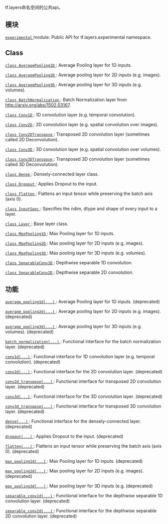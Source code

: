 tf.layers命名空间的公共api。

## 模块
[ `experimental` ](https://tensorflow.google.cn/api_docs/python/tf/compat/v1/layers/experimental) module: Public API for tf.layers.experimental namespace.

## Class 
[ `class AveragePooling1D` ](https://tensorflow.google.cn/api_docs/python/tf/compat/v1/layers/AveragePooling1D): Average Pooling layer for 1D inputs.

[ `class AveragePooling2D` ](https://tensorflow.google.cn/api_docs/python/tf/compat/v1/layers/AveragePooling2D): Average pooling layer for 2D inputs (e.g. images).

[ `class AveragePooling3D` ](https://tensorflow.google.cn/api_docs/python/tf/compat/v1/layers/AveragePooling3D): Average pooling layer for 3D inputs (e.g. volumes).

[ `class BatchNormalization` ](https://tensorflow.google.cn/api_docs/python/tf/compat/v1/layers/BatchNormalization): Batch Normalization layer from http://arxiv.org/abs/1502.03167.

[ `class Conv1D` ](https://tensorflow.google.cn/api_docs/python/tf/compat/v1/layers/Conv1D): 1D convolution layer (e.g. temporal convolution).

[ `class Conv2D` ](https://tensorflow.google.cn/api_docs/python/tf/compat/v1/layers/Conv2D): 2D convolution layer (e.g. spatial convolution over images).

[ `class Conv2DTranspose` ](https://tensorflow.google.cn/api_docs/python/tf/compat/v1/layers/Conv2DTranspose): Transposed 2D convolution layer (sometimes called 2D Deconvolution).

[ `class Conv3D` ](https://tensorflow.google.cn/api_docs/python/tf/compat/v1/layers/Conv3D): 3D convolution layer (e.g. spatial convolution over volumes).

[ `class Conv3DTranspose` ](https://tensorflow.google.cn/api_docs/python/tf/compat/v1/layers/Conv3DTranspose): Transposed 3D convolution layer (sometimes called 3D Deconvolution).

[ `class Dense` ](https://tensorflow.google.cn/api_docs/python/tf/compat/v1/layers/Dense): Densely-connected layer class.

[ `class Dropout` ](https://tensorflow.google.cn/api_docs/python/tf/compat/v1/layers/Dropout): Applies Dropout to the input.

[ `class Flatten` ](https://tensorflow.google.cn/api_docs/python/tf/compat/v1/layers/Flatten): Flattens an input tensor while preserving the batch axis (axis 0).

[ `class InputSpec` ](https://tensorflow.google.cn/api_docs/python/tf/keras/layers/InputSpec): Specifies the ndim, dtype and shape of every input to a layer.

[ `class Layer` ](https://tensorflow.google.cn/api_docs/python/tf/compat/v1/layers/Layer): Base layer class.

[ `class MaxPooling1D` ](https://tensorflow.google.cn/api_docs/python/tf/compat/v1/layers/MaxPooling1D): Max Pooling layer for 1D inputs.

[ `class MaxPooling2D` ](https://tensorflow.google.cn/api_docs/python/tf/compat/v1/layers/MaxPooling2D): Max pooling layer for 2D inputs (e.g. images).

[ `class MaxPooling3D` ](https://tensorflow.google.cn/api_docs/python/tf/compat/v1/layers/MaxPooling3D): Max pooling layer for 3D inputs (e.g. volumes).

[ `class SeparableConv1D` ](https://tensorflow.google.cn/api_docs/python/tf/compat/v1/layers/SeparableConv1D): Depthwise separable 1D convolution.

[ `class SeparableConv2D` ](https://tensorflow.google.cn/api_docs/python/tf/compat/v1/layers/SeparableConv2D): Depthwise separable 2D convolution.

## 功能
[ `average_pooling1d(...)` ](https://tensorflow.google.cn/api_docs/python/tf/compat/v1/layers/average_pooling1d): Average Pooling layer for 1D inputs. (deprecated)

[ `average_pooling2d(...)` ](https://tensorflow.google.cn/api_docs/python/tf/compat/v1/layers/average_pooling2d): Average pooling layer for 2D inputs (e.g. images). (deprecated)

[ `average_pooling3d(...)` ](https://tensorflow.google.cn/api_docs/python/tf/compat/v1/layers/average_pooling3d): Average pooling layer for 3D inputs (e.g. volumes). (deprecated)

[ `batch_normalization(...)` ](https://tensorflow.google.cn/api_docs/python/tf/compat/v1/layers/batch_normalization): Functional interface for the batch normalization layer. (deprecated)

[ `conv1d(...)` ](https://tensorflow.google.cn/api_docs/python/tf/compat/v1/layers/conv1d): Functional interface for 1D convolution layer (e.g. temporal convolution). (deprecated)

[ `conv2d(...)` ](https://tensorflow.google.cn/api_docs/python/tf/compat/v1/layers/conv2d): Functional interface for the 2D convolution layer. (deprecated)

[ `conv2d_transpose(...)` ](https://tensorflow.google.cn/api_docs/python/tf/compat/v1/layers/conv2d_transpose): Functional interface for transposed 2D convolution layer. (deprecated)

[ `conv3d(...)` ](https://tensorflow.google.cn/api_docs/python/tf/compat/v1/layers/conv3d): Functional interface for the 3D convolution layer. (deprecated)

[ `conv3d_transpose(...)` ](https://tensorflow.google.cn/api_docs/python/tf/compat/v1/layers/conv3d_transpose): Functional interface for transposed 3D convolution layer. (deprecated)

[ `dense(...)` ](https://tensorflow.google.cn/api_docs/python/tf/compat/v1/layers/dense): Functional interface for the densely-connected layer. (deprecated)

[ `dropout(...)` ](https://tensorflow.google.cn/api_docs/python/tf/compat/v1/layers/dropout): Applies Dropout to the input. (deprecated)

[ `flatten(...)` ](https://tensorflow.google.cn/api_docs/python/tf/compat/v1/layers/flatten): Flattens an input tensor while preserving the batch axis (axis 0). (deprecated)

[ `max_pooling1d(...)` ](https://tensorflow.google.cn/api_docs/python/tf/compat/v1/layers/max_pooling1d): Max Pooling layer for 1D inputs. (deprecated)

[ `max_pooling2d(...)` ](https://tensorflow.google.cn/api_docs/python/tf/compat/v1/layers/max_pooling2d): Max pooling layer for 2D inputs (e.g. images). (deprecated)

[ `max_pooling3d(...)` ](https://tensorflow.google.cn/api_docs/python/tf/compat/v1/layers/max_pooling3d): Max pooling layer for 3D inputs (e.g. (deprecated)

[ `separable_conv1d(...)` ](https://tensorflow.google.cn/api_docs/python/tf/compat/v1/layers/separable_conv1d): Functional interface for the depthwise separable 1D convolution layer. (deprecated)

[ `separable_conv2d(...)` ](https://tensorflow.google.cn/api_docs/python/tf/compat/v1/layers/separable_conv2d): Functional interface for the depthwise separable 2D convolution layer. (deprecated)

